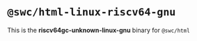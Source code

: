 # `@swc/html-linux-riscv64-gnu`

This is the **riscv64gc-unknown-linux-gnu** binary for `@swc/html`
